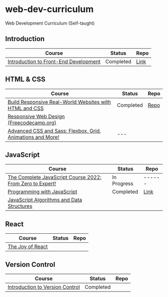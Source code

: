 # web-dev-curriculum

Web Development Curriculum (Self-taught)

## Introduction

| Course                                                                                                         | Status    | Repo                                                                                                                           |
| -------------------------------------------------------------------------------------------------------------- | --------- | ------------------------------------------------------------------------------------------------------------------------------ |
| [Introduction to Front-End Development](https://www.coursera.org/learn/introduction-to-front-end-development/) | Completed | [Link](https://github.com/iamieht/web-dev-curriculum/tree/main/Meta_Front-End_Developer/Introduction_to_Front-End_Development) |

## HTML & CSS

| Course                                                                                                                                          | Status    | Repo                                                                                                                 |
| ----------------------------------------------------------------------------------------------------------------------------------------------- | --------- | -------------------------------------------------------------------------------------------------------------------- |
| [Build Responsive Real-World Websites with HTML and CSS](https://www.udemy.com/course/design-and-develop-a-killer-website-with-html5-and-css3/) | Completed | [Repo](https://github.com/iamieht/web-dev-curriculum/tree/main/Build_Responsive_Real-World_Websites_with_HTML%26CSS) |
| [Responsive Web Design (Freecodecamp.org)](https://www.freecodecamp.org/learn/2022/responsive-web-design/)                                      |
| [Advanced CSS and Sass: Flexbox, Grid, Animations and More!](https://www.udemy.com/course/advanced-css-and-sass/)                               | ---       |

## JavaScript

| Course                                                                                                                     | Status      | Repo                                                                                                                 |
| -------------------------------------------------------------------------------------------------------------------------- | ----------- | -------------------------------------------------------------------------------------------------------------------- |
| [The Complete JavaScript Course 2022: From Zero to Expert!](https://www.udemy.com/course/the-complete-javascript-course/)  | In Progress | ------                                                                                                               |
| [Programming with JavaScript](https://www.coursera.org/learn/programming-with-javascript)                                  | Completed   | [Link](https://github.com/iamieht/web-dev-curriculum/tree/main/Meta_Front-End_Developer/Programming_with_JavaScript) |
| [JavaScript Algorithms and Data Structures](https://www.freecodecamp.org/learn/javascript-algorithms-and-data-structures/) |

## React

| Course                                                           | Status | Repo |
| ---------------------------------------------------------------- | ------ | ---- |
| [The Joy of React](https://courses.joshwcomeau.com/joy-of-react) |

## Version Control

| Course                                                                                             | Status    | Repo |
| -------------------------------------------------------------------------------------------------- | --------- | ---- |
| [Introduction to Version Control](https://www.coursera.org/learn/introduction-to-version-control/) | Completed |      |
